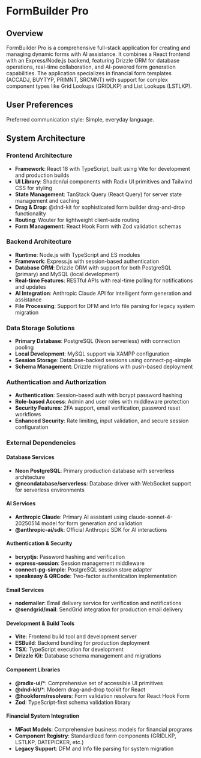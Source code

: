 # FormBuilder Pro

## Overview

FormBuilder Pro is a comprehensive full-stack application for creating and managing dynamic forms with AI assistance. It combines a React frontend with an Express/Node.js backend, featuring Drizzle ORM for database operations, real-time collaboration, and AI-powered form generation capabilities. The application specializes in financial form templates (ACCADJ, BUYTYP, PRIMNT, SRCMNT) with support for complex component types like Grid Lookups (GRIDLKP) and List Lookups (LSTLKP).

## User Preferences

Preferred communication style: Simple, everyday language.

## System Architecture

### Frontend Architecture
- **Framework**: React 18 with TypeScript, built using Vite for development and production builds
- **UI Library**: Shadcn/ui components with Radix UI primitives and Tailwind CSS for styling
- **State Management**: TanStack Query (React Query) for server state management and caching
- **Drag & Drop**: @dnd-kit for sophisticated form builder drag-and-drop functionality
- **Routing**: Wouter for lightweight client-side routing
- **Form Management**: React Hook Form with Zod validation schemas

### Backend Architecture
- **Runtime**: Node.js with TypeScript and ES modules
- **Framework**: Express.js with session-based authentication
- **Database ORM**: Drizzle ORM with support for both PostgreSQL (primary) and MySQL (local development)
- **Real-time Features**: RESTful APIs with real-time polling for notifications and updates
- **AI Integration**: Anthropic Claude API for intelligent form generation and assistance
- **File Processing**: Support for DFM and Info file parsing for legacy system migration

### Data Storage Solutions
- **Primary Database**: PostgreSQL (Neon serverless) with connection pooling
- **Local Development**: MySQL support via XAMPP configuration
- **Session Storage**: Database-backed sessions using connect-pg-simple
- **Schema Management**: Drizzle migrations with push-based deployment

### Authentication and Authorization
- **Authentication**: Session-based auth with bcrypt password hashing
- **Role-based Access**: Admin and user roles with middleware protection
- **Security Features**: 2FA support, email verification, password reset workflows
- **Enhanced Security**: Rate limiting, input validation, and secure session configuration

### External Dependencies

#### Database Services
- **Neon PostgreSQL**: Primary production database with serverless architecture
- **@neondatabase/serverless**: Database driver with WebSocket support for serverless environments

#### AI Services
- **Anthropic Claude**: Primary AI assistant using claude-sonnet-4-20250514 model for form generation and validation
- **@anthropic-ai/sdk**: Official Anthropic SDK for AI interactions

#### Authentication & Security
- **bcryptjs**: Password hashing and verification
- **express-session**: Session management middleware
- **connect-pg-simple**: PostgreSQL session store adapter
- **speakeasy & QRCode**: Two-factor authentication implementation

#### Email Services
- **nodemailer**: Email delivery service for verification and notifications
- **@sendgrid/mail**: SendGrid integration for production email delivery

#### Development & Build Tools
- **Vite**: Frontend build tool and development server
- **ESBuild**: Backend bundling for production deployment
- **TSX**: TypeScript execution for development
- **Drizzle Kit**: Database schema management and migrations

#### Component Libraries
- **@radix-ui/***: Comprehensive set of accessible UI primitives
- **@dnd-kit/***: Modern drag-and-drop toolkit for React
- **@hookform/resolvers**: Form validation resolvers for React Hook Form
- **Zod**: TypeScript-first schema validation library

#### Financial System Integration
- **MFact Models**: Comprehensive business models for financial programs
- **Component Registry**: Standardized form components (GRIDLKP, LSTLKP, DATEPICKER, etc.)
- **Legacy Support**: DFM and Info file parsing for system migration